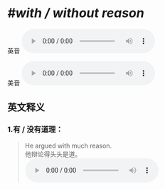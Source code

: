 # ***\#with / without reason*** 
英音
<audio src="./media/with reason1_AAC.aac" controls="controls"></audio>

美音
<audio src="./media/with reason2_AAC.aac" controls="controls"></audio>



  

英文释义
---
### 1.**有 / 没有道理：**  

 > He argued with much reason.   
 > 他辩论得头头是道。    
<audio src="./media/reason-7.aac" controls="controls"></audio>


